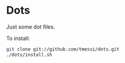 # Dots

Just some dot files.

To install:

```bash
git clone git://github.com/tmessi/dots.git
./dots/install.sh
```

